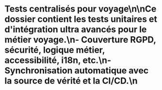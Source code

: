 # Tests centralisés pour voyage\n\nCe dossier contient les tests unitaires et d'intégration ultra avancés pour le métier voyage.\n- Couverture RGPD, sécurité, logique métier, accessibilité, i18n, etc.\n- Synchronisation automatique avec la source de vérité et la CI/CD.\n
